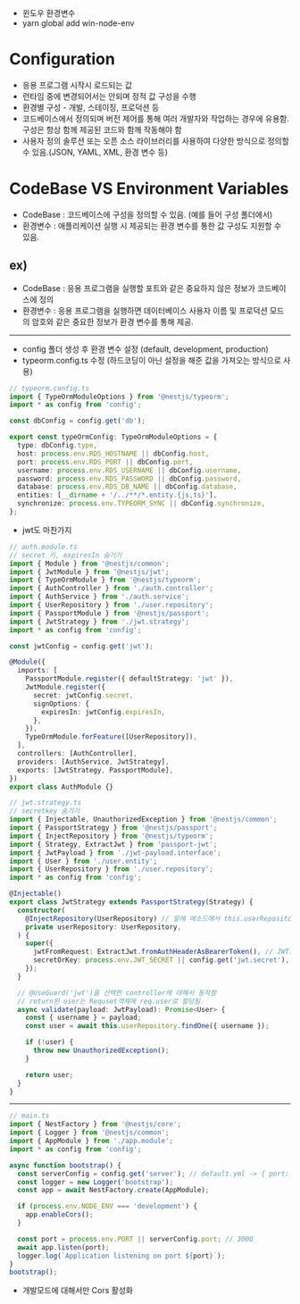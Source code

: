 - 윈도우 환경변수
- yarn global add win-node-env

# Configuration
- 응용 프로그램 시작시 로드되는 값
- 런타임 중에 변경되어서는 안되며 정적 값 구성을 수행
- 환경별 구성 - 개발, 스테이징, 프로덕션 등
- 코드베이스에서 정의되며 버전 제어를 통해 여러 개발자와 작업하는 경우에 유용함. 구성은 항상 함께 제공된 코드와 함께 작동해야 함
- 사용자 정의 솔루션 또는 오픈 소스 라이브러리를 사용하여 다양한 방식으로 정의할 수 있음.(JSON, YAML, XML, 환경 변수 등)

# CodeBase VS Environment Variables
- CodeBase : 코드베이스에 구성을 정의할 수 있음. (예를 들어 구성 폴더에서)
- 환경변수 : 애플리케이션 실행 시 제공되는 환경 변수를 통한 값 구성도 지원할 수 있음.

## ex)
- CodeBase : 응용 프로그램을 실행할 포트와 같은 중요하지 않은 정보가 코드베이스에 정의
- 환경변수 : 응용 프로그램을 실행하면 데이터베이스 사용자 이름 및 프로덕션 모드의 암호와 같은 중요한 정보가 환경 변수를 통해 제공.

---
- config 폴더 생성 후 환경 변수 설정 (default, development, production)
- typeorm.config.ts 수정 (하드코딩이 아닌 설정을 해준 값을 가져오는 방식으로 사용)
```ts
// typeorm.config.ts
import { TypeOrmModuleOptions } from '@nestjs/typeorm';
import * as config from 'config';

const dbConfig = config.get('db');

export const typeOrmConfig: TypeOrmModuleOptions = {
  type: dbConfig.type,
  host: process.env.RDS_HOSTNAME || dbConfig.host,
  port: process.env.RDS_PORT || dbConfig.port,
  username: process.env.RDS_USERNAME || dbConfig.username,
  password: process.env.RDS_PASSWORD || dbConfig.password,
  database: process.env.RDS_DB_NAME || dbConfig.database,
  entities: [__dirname + '/../**/*.entity.{js,ts}'],
  synchronize: process.env.TYPEORM_SYNC || dbConfig.synchronize,
};
```
- jwt도 마찬가지
```ts
// auth.module.ts
// secret 키, expiresIn 숨기기
import { Module } from '@nestjs/common';
import { JwtModule } from '@nestjs/jwt';
import { TypeOrmModule } from '@nestjs/typeorm';
import { AuthController } from './auth.controller';
import { AuthService } from './auth.service';
import { UserRepository } from './user.repository';
import { PassportModule } from '@nestjs/passport';
import { JwtStrategy } from './jwt.strategy';
import * as config from 'config';

const jwtConfig = config.get('jwt');

@Module({
  imports: [
    PassportModule.register({ defaultStrategy: 'jwt' }),
    JwtModule.register({
      secret: jwtConfig.secret,
      signOptions: {
        expiresIn: jwtConfig.expiresIn,
      },
    }),
    TypeOrmModule.forFeature([UserRepository]),
  ],
  controllers: [AuthController],
  providers: [AuthService, JwtStrategy],
  exports: [JwtStrategy, PassportModule],
})
export class AuthModule {}
```

```ts
// jwt.strategy.ts
// secretkey 숨기기
import { Injectable, UnauthorizedException } from '@nestjs/common';
import { PassportStrategy } from '@nestjs/passport';
import { InjectRepository } from '@nestjs/typeorm';
import { Strategy, ExtractJwt } from 'passport-jwt';
import { JwtPayload } from './jwt-payload.interface';
import { User } from './user.entity';
import { UserRepository } from './user.repository';
import * as config from 'config';

@Injectable()
export class JwtStrategy extends PassportStrategy(Strategy) {
  constructor(
    @InjectRepository(UserRepository) // 밑에 메소드에서 this.userRepository를 사용가능해짐
    private userRepository: UserRepository,
  ) {
    super({
      jwtFromRequest: ExtractJwt.fromAuthHeaderAsBearerToken(), // JWT를 추출하여 사용할 방법
      secretOrKey: process.env.JWT_SECRET || config.get('jwt.secret'), // 토큰 서명을 확인할 비밀키
    });
  }

  // @UseGuard('jwt')을 선택한 controller에 대해서 동작함
  // return된 user는 Requset객체에 req.user로 할당됨.
  async validate(payload: JwtPayload): Promise<User> {
    const { username } = payload;
    const user = await this.userRepository.findOne({ username });

    if (!user) {
      throw new UnauthorizedException();
    }

    return user;
  }
}
```
---
```ts
// main.ts
import { NestFactory } from '@nestjs/core';
import { Logger } from '@nestjs/common';
import { AppModule } from './app.module';
import * as config from 'config';

async function bootstrap() {
  const serverConfig = config.get('server'); // default.yml -> { port: 3000 }
  const logger = new Logger('bootstrap');
  const app = await NestFactory.create(AppModule);

  if (process.env.NODE_ENV === 'development') {
    app.enableCors();
  }

  const port = process.env.PORT || serverConfig.port; // 3000
  await app.listen(port);
  logger.log(`Application listening on port ${port}`);
}
bootstrap();

```
- 개발모드에 대해서만 Cors 활성화